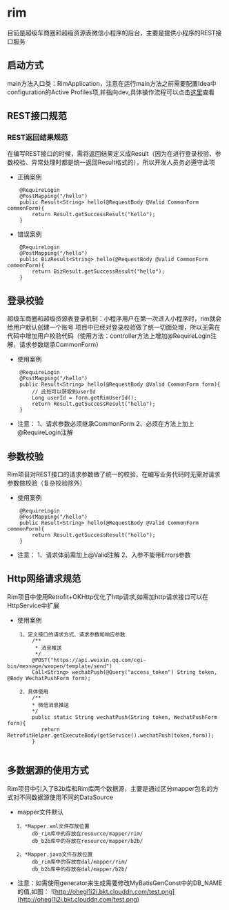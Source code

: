 # rim
目前是超级车商圈和超级资源表微信小程序的后台，主要是提供小程序的REST接口服务

## 启动方式
main方法入口类：RimApplication，注意在运行main方法之前需要配置Idea中configuration的Active Profiles项,并指向dev,具体操作流程可以点击[这里](http://ohegl1i2i.bkt.clouddn.com/%E5%9B%BE%E7%89%87.png)查看

## REST接口规范
### REST返回结果规范
在编写REST接口的时候，需将返回结果定义成Result（因为在进行登录校验、参数校验、异常处理时都是统一返回Result格式的），所以开发人员务必遵守此项
* 正确案例
```text
    @RequireLogin
    @PostMapping("/hello")
    public Result<String> hello(@RequestBody @Valid CommonForm commonForm){
        return Result.getSuccessResult("hello");
    }
```

* 错误案例
```text
    @RequireLogin
    @PostMapping("/hello")
    public BizResult<String> hello(@RequestBody @Valid CommonForm commonForm){
        return BizResult.getSuccessResult("hello");
    }

```      


## 登录校验
超级车商圈和超级资源表登录机制：小程序用户在第一次进入小程序时，rim就会给用户默认创建一个账号
项目中已经对登录校验做了统一切面处理，所以无需在代码中增加用户校验代码（使用方法：controller方法上增加@RequireLogin注解，请求参数继承CommonForm）
* 使用案例
```text
    @RequireLogin
    @PostMapping("/hello")
    public Result<String> hello(@RequestBody @Valid CommonForm form){
        // 此处可以获取到userId
        Long userId = form.getRimUserId();
        return Result.getSuccessResult("hello");
    }

```
* 注意：
1、请求参数必须继承CommonForm
2、必须在方法上加上@RequireLogin注解
 
## 参数校验
Rim项目对REST接口的请求参数做了统一的校验，在编写业务代码时无需对请求参数做校验（复杂校验除外）
* 使用案例
```text
    @RequireLogin
    @PostMapping("/hello")
    public Result<String> hello(@RequestBody @Valid CommonForm commonForm){
        return Result.getSuccessResult("hello");
    }

```
* 注意：
1、请求体前需加上@Valid注解
2、入参不能带Errors参数

## Http网络请求规范
Rim项目中使用Retrofit+OKHttp优化了http请求,如需加http请求接口可以在HttpService中扩展
* 使用案例
```text
    1、定义接口的请求方式、请求参数和响应参数
        /**
         * 消息推送
         */
        @POST("https://api.weixin.qq.com/cgi-bin/message/wxopen/template/send")
        Call<String> wechatPush(@Query("access_token") String token, @Body WechatPushForm form);
    
    2、具体使用
        /**
        * 微信消息推送
        */
        public static String wechatPush(String token, WechatPushForm form){
           return RetrofitHelper.getExecuteBody(getService().wechatPush(token,form));
        }
    
```

## 多数据源的使用方式
Rim项目中引入了B2b库和Rim库两个数据源，主要是通过区分mapper包名的方式对不同数据源使用不同的DataSource
* mapper文件默认
```text
   1、*Mapper.xml文件存放位置
        db_rim库中的存放在resource/mapper/rim/
        db_b2b库中的存放在resource/mapper/b2b/
   
   2、*Mapper.java文件存放位置
        db_rim库中的存放在dal/mapper/rim/
        db_b2b库中的存放在dal/mapper/b2b/
```
* 注意：如需使用generator来生成需要修改MyBatisGenConst中的DB_NAME的值,如图：
![http://ohegl1i2i.bkt.clouddn.com/test.png](http://ohegl1i2i.bkt.clouddn.com/test.png)


